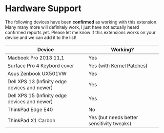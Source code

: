 # Hardware Support

The following devices have been **confirmed** as working with this extension. Many many more will definitely work, I just have not actually heard confirmed reports yet. Please let me know if this extensions works on your device and we can add it to the list!

| Device | Working? |
| --- | --- |
| Macbook Pro 2013 11,1 | Yes |
| Surface Pro 4 Keybord cover  | Yes (with [Kernel Patches](https://github.com/matthewwardrop/linux-surfacepro3)) |
| Asus Zenbook UX501VW | Yes |
| Dell XPS 13 (Infinity edge devices and newer) | Yes |
| Dell XPS 15 (Infinity edge devices and newer) | Yes |
| ThinkPad Edge E40 | No |
| ThinkPad X1 Carbon | Yes (but needs better sensitivity tweaks) |

